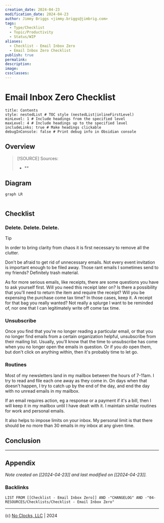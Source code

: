 ```yaml
---
creation_date: 2024-04-23
modification_date: 2024-04-23
author: Jimmy Briggs <jimmy.briggs@jimbrig.com>
tags:
  - Type/Checklist
  - Topic/Productivity
  - Status/WIP
aliases:
  - Checklist - Email Inbox Zero
  - Email Inbox Zero Checklist
publish: true
permalink:
description:
image:
cssclasses:
---
```


# Email Inbox Zero Checklist

```table-of-contents
title: Contents 
style: nestedList # TOC style (nestedList|inlineFirstLevel)
minLevel: 1 # Include headings from the specified level
maxLevel: 4 # Include headings up to the specified level
includeLinks: true # Make headings clickable
debugInConsole: false # Print debug info in Obsidian console
```

## Overview

> [!SOURCE] Sources:
> - **

## Diagram

```mermaid
graph LR
  
```

## Checklist

### Delete. Delete. Delete.

> [!TIP]
> In order to bring clarity from chaos it is first necessary to remove all the clutter.

Don't be afraid to get rid of unnecessary emails. Not every event invitation is important enough to be filed away. Those rant emails I sometimes send to my friends? Definitely trash material. 

As for more serious emails, like receipts, there are some questions you have to ask yourself first. Will you need this receipt later on? Is there a possibility that you'll need to return the item and require the receipt? Will you be expensing the purchase come tax time? In those cases, keep it. A receipt for that bag you really wanted? Not really a splurge I want to be reminded of, nor one that I can legitimately write off come tax time.

### Unsubscribe

Once you find that you're no longer reading a particular email, or that you no longer find emails from a certain organization helpful, unsubscribe from their mailing list. Usually, you'll know that the time to unsubscribe has come when you no longer open the emails in question. Or if you _do_ open them, but don't click on anything within, then it's probably time to let go.

### Routines

Most of my newsletters land in my mailbox between the hours of 7-11am. I try to read and file each one away as they come in. On days when that doesn't happen, I try to catch up by the end of the day, and end the day with no unread emails in my mailbox. 

If an email requires action, eg a response or a payment if it's a bill, then I will keep it in my mailbox until I have dealt with it. I maintain similar routines for work and personal emails. 

It also helps to impose limits on your inbox. My personal limit is that there should be no more than 30 emails in my inbox at any given time.

## Conclusion

***

## Appendix

*Note created on [[2024-04-23]] and last modified on [[2024-04-23]].*

### Backlinks

```dataview
LIST FROM [[Checklist - Email Inbox Zero]] AND -"CHANGELOG" AND -"04-RESOURCES/Checklists/Checklist - Email Inbox Zero"
```

***

(c) [No Clocks, LLC](https://github.com/noclocks) | 2024
